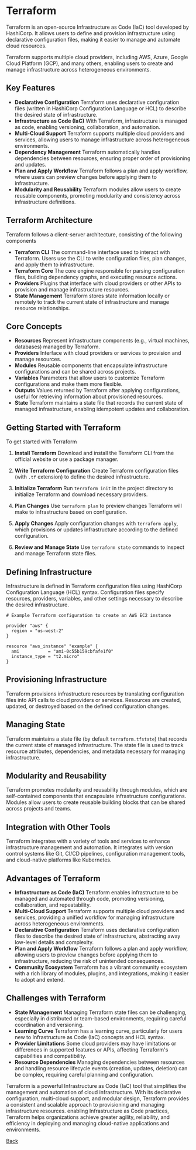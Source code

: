 # Terraform

Terraform is an open-source Infrastructure as Code (IaC) tool developed by HashiCorp. It allows users to define and provision infrastructure using declarative configuration files, making it easier to manage and automate cloud resources. 

Terraform supports multiple cloud providers, including AWS, Azure, Google Cloud Platform (GCP), and many others, enabling users to create and manage infrastructure across heterogeneous environments.

## Key Features

- **Declarative Configuration** Terraform uses declarative configuration files (written in HashiCorp Configuration Language or HCL) to describe the desired state of infrastructure.
- **Infrastructure as Code (IaC)** With Terraform, infrastructure is managed as code, enabling versioning, collaboration, and automation.
- **Multi-Cloud Support** Terraform supports multiple cloud providers and services, allowing users to manage infrastructure across heterogeneous environments.
- **Dependency Management** Terraform automatically handles dependencies between resources, ensuring proper order of provisioning and updates.
- **Plan and Apply Workflow** Terraform follows a plan and apply workflow, where users can preview changes before applying them to infrastructure.
- **Modularity and Reusability** Terraform modules allow users to create reusable components, promoting modularity and consistency across infrastructure definitions.

## Terraform Architecture

Terraform follows a client-server architecture, consisting of the following components

- **Terraform CLI** The command-line interface used to interact with Terraform. Users use the CLI to write configuration files, plan changes, and apply them to infrastructure.
- **Terraform Core** The core engine responsible for parsing configuration files, building dependency graphs, and executing resource actions.
- **Providers** Plugins that interface with cloud providers or other APIs to provision and manage infrastructure resources.
- **State Management** Terraform stores state information locally or remotely to track the current state of infrastructure and manage resource relationships.

## Core Concepts

- **Resources** Represent infrastructure components (e.g., virtual machines, databases) managed by Terraform.
- **Providers** Interface with cloud providers or services to provision and manage resources.
- **Modules** Reusable components that encapsulate infrastructure configurations and can be shared across projects.
- **Variables** Parameters that allow users to customize Terraform configurations and make them more flexible.
- **Outputs** Values returned by Terraform after applying configurations, useful for retrieving information about provisioned resources.
- **State** Terraform maintains a state file that records the current state of managed infrastructure, enabling idempotent updates and collaboration.

## Getting Started with Terraform

To get started with Terraform

1. **Install Terraform** Download and install the Terraform CLI from the official website or use a package manager.

2. **Write Terraform Configuration** Create Terraform configuration files (with `.tf` extension) to define the desired infrastructure.

3. **Initialize Terraform** Run `terraform init` in the project directory to initialize Terraform and download necessary providers.

4. **Plan Changes** Use `terraform plan` to preview changes Terraform will make to infrastructure based on configuration.

5. **Apply Changes** Apply configuration changes with `terraform apply`, which provisions or updates infrastructure according to the defined configuration.

6. **Review and Manage State** Use `terraform state` commands to inspect and manage Terraform state files.

## Defining Infrastructure

Infrastructure is defined in Terraform configuration files using HashiCorp Configuration Language (HCL) syntax. Configuration files specify resources, providers, variables, and other settings necessary to describe the desired infrastructure.

```hcl
# Example Terraform configuration to create an AWS EC2 instance

provider "aws" {
  region = "us-west-2"
}

resource "aws_instance" "example" {
  ami           = "ami-0c55b159cbfafe1f0"
  instance_type = "t2.micro"
}
```

## Provisioning Infrastructure

Terraform provisions infrastructure resources by translating configuration files into API calls to cloud providers or services. Resources are created, updated, or destroyed based on the defined configuration changes.

## Managing State

Terraform maintains a state file (by default `terraform.tfstate`) that records the current state of managed infrastructure. The state file is used to track resource attributes, dependencies, and metadata necessary for managing infrastructure.

## Modularity and Reusability

Terraform promotes modularity and reusability through modules, which are self-contained components that encapsulate infrastructure configurations. Modules allow users to create reusable building blocks that can be shared across projects and teams.

## Integration with Other Tools

Terraform integrates with a variety of tools and services to enhance infrastructure management and automation. It integrates with version control systems like Git, CI/CD pipelines, configuration management tools, and cloud-native platforms like Kubernetes.

## Advantages of Terraform

- **Infrastructure as Code (IaC)** Terraform enables infrastructure to be managed and automated through code, promoting versioning, collaboration, and repeatability.
- **Multi-Cloud Support** Terraform supports multiple cloud providers and services, providing a unified workflow for managing infrastructure across heterogeneous environments.
- **Declarative Configuration** Terraform uses declarative configuration files to describe the desired state of infrastructure, abstracting away low-level details and complexity.
- **Plan and Apply Workflow** Terraform follows a plan and apply workflow, allowing users to preview changes before applying them to infrastructure, reducing the risk of unintended consequences.
- **Community Ecosystem** Terraform has a vibrant community ecosystem with a rich library of modules, plugins, and integrations, making it easier to adopt and extend.

## Challenges with Terraform

- **State Management** Managing Terraform state files can be challenging, especially in distributed or team-based environments, requiring careful coordination and versioning.
- **Learning Curve** Terraform has a learning curve, particularly for users new to Infrastructure as Code (IaC) concepts and HCL syntax.
- **Provider Limitations** Some cloud providers may have limitations or differences in supported features or APIs, affecting Terraform's capabilities and compatibility.
- **Resource Dependencies** Managing dependencies between resources and handling resource lifecycle events (creation, updates, deletion) can be complex, requiring careful planning and configuration.

Terraform is a powerful Infrastructure as Code (IaC) tool that simplifies the management and automation of cloud infrastructure. With its declarative configuration, multi-cloud support, and modular design, Terraform provides a consistent and scalable approach to provisioning and managing infrastructure resources. enabling Infrastructure as Code practices, Terraform helps organizations achieve greater agility, reliability, and efficiency in deploying and managing cloud-native applications and environments.

[Back](../tools.md)